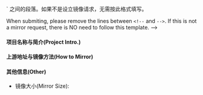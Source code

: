 <!--
如果你希望 SEUITE 对某个开源项目设立镜像，请按以下模板填写

If you request SEUITE to setup a mirror site for an open-source project, please submit you issue using the following template.

提交时，请去掉前面介于 `<!--` 与 `-->` 之间的段落。如果不是设立镜像请求，无需按此格式填写。

When submiting, please remove the lines between `<!--` and `-->`. If this is not a mirror request, there is NO need to follow this template.
-->

#### 项目名称与简介(Project Intro.)

#### 上游地址与镜像方法(How to Mirror)

#### 其他信息(Other)
- 镜像大小(Mirror Size): 
